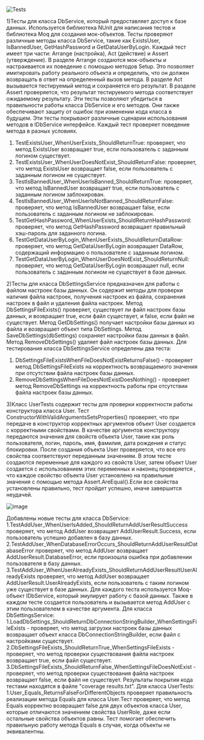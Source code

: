 ![Tests](https://user-images.githubusercontent.com/119236151/232862531-60158ac8-cbfb-43e1-97ce-f22f742f09d7.png)


1)Тесты для класса DbService, который предоставляет доступ к базе данных. Используется библиотека NUnit для написания тестов и библиотека Moq для создания мок-объектов.
Тесты проверяют различные методы класса DbService, такие как ExistsUser, IsBannedUser, GetHashPassword и GetDataUserByLogin. Каждый тест имеет три части: Arrange (настройка), Act (действие) и Assert (утверждение).
В разделе Arrange создаются мок-объекты и настраивается их поведение с помощью методов Setup. Это позволяет имитировать работу реального объекта и определить, что он должен возвращать в ответ на определенный вызов метода.
В разделе Act вызывается тестируемый метод и сохраняется его результат.
В разделе Assert проверяется, что результат тестируемого метода соответствует ожидаемому результату.
Эти тесты позволяют убедиться в правильности работы класса DbService и его методов. Они также обеспечивают защиту от ошибок при изменении кода класса в будущем.
Эти тесты покрывают различные сценарии использования методов в IDbService интерфейсе. Каждый тест проверяет поведение метода в разных условиях.
1.	TestExistsUser_WhenUserExists_ShouldReturnTrue: проверяет, что метод ExistsUser возвращает true, если пользователь с заданным логином существует.
2.	TestExistsUser_WhenUserDoesNotExist_ShouldReturnFalse: проверяет, что метод ExistsUser возвращает false, если пользователь с заданным логином не существует.
3.	TestIsBannedUser_WhenUserIsBanned_ShouldReturnTrue: проверяет, что метод IsBannedUser возвращает true, если пользователь с заданным логином заблокирован.
4.	TestIsBannedUser_WhenUserIsNotBanned_ShouldReturnFalse: проверяет, что метод IsBannedUser возвращает false, если пользователь с заданным логином не заблокирован.
5.	TestGetHashPassword_WhenUserExists_ShouldReturnHashPassword: проверяет, что метод GetHashPassword возвращает правильный хэш-пароль для заданного логина.
6.	TestGetDataUserByLogin_WhenUserExists_ShouldReturnDataRow: проверяет, что метод GetDataUserByLogin возвращает DataRow, содержащий информацию о пользователе с заданным логином.
7.	TestGetDataUserByLogin_WhenUserDoesNotExist_ShouldReturnNull: проверяет, что метод GetDataUserByLogin возвращает null, если пользователь с заданным логином не существует в базе данных.


2)Тесты для класса DbSettingsService предназначен для работы с файлом настроек базы данных. Он содержит методы для проверки наличия файла настроек, получения настроек из файла, сохранения настроек в файл и удаления файла настроек.
Метод DbSettingsFileExists() проверяет, существует ли файл настроек базы данных, и возвращает true, если файл существует, и false, если файл не существует.
Метод GetDbSettings() получает настройки базы данных из файла и возвращает объект типа DbSettings.
Метод SaveDbSettings(dbSettings) сохраняет настройки базы данных в файл.
Метод RemoveDbSettings() удаляет файл настроек базы данных.
Для тестирования класса DbSettingsService определены два теста:
1. DbSettingsFileExistsWhenFileDoesNotExistReturnsFalse() - проверяет метод DbSettingsFileExists на корректность возвращаемого значения при отсутствии файла настроек базы данных.
2. RemoveDbSettingsWhenFileDoesNotExistDoesNothing() - проверяет метод RemoveDbSettings на корректность работы при отсутствии файла настроек базы данных.

3)Класс UserTests содержит тесты для проверки корректности работы конструктора класса User. Тест ConstructorWithValidArgumentsSetsProperties() проверяет, что при передаче в конструктор корректных аргументов объект User создается с корректными свойствами.
В качестве аргументов конструктору передаются значения для свойств объекта User, такие как роль пользователя, логин, пароль, имя, фамилия, дата рождения и статус блокировки. После создания объекта User проверяется, что все его свойства соответствуют переданным значениям.
В этом тесте создаются переменные для каждого из  свойств User, затем объект User создается с использованием этих переменных и наконец проверяется , что каждое свойство объекта User установлено на правильные значения с помощью метода Assert.AreEqual().Если все свойства установлены правильно, тест пройдет успешно, иначе завершится неудачей.

![image](https://github.com/theillarion/Psycho-help/assets/119236151/9d7135da-5e0c-4334-b797-344119a75849)

Добавлены новые тесты для класса DbService:
1.TestAddUser_WhenUserIsAdded_ShouldReturnAddUserResultSuccess проверяет, что метод AddUser возвращает AddUserResult.Success, если пользователь успешно добавлен в базу данных.
2.TestAddUser_WhenDatabaseErrorOccurs_ShouldReturnAddUserResultDatabaseError проверяет, что метод AddUser возвращает AddUserResult.DatabaseError, если произошла ошибка при добавлении пользователя в базу данных.
3.TestAddUser_WhenUserAlreadyExists_ShouldReturnAddUserResultUserAlreadyExists проверяет, что метод AddUser возвращает AddUserResult.UserAlreadyExists, если пользователь с таким логином уже существует в базе данных.
Для каждого теста используется Moq-объект IDbService, который эмулирует работу с базой данных. Также в каждом тесте создается пользователь и вызывается метод AddUser с этим пользователем в качестве аргумента.
Для класса DbSettingsService:
1.LoadDbSettings_ShouldReturnDbConnectionStringBuilder_WhenSettingsFileExists - проверяет, что метод загрузки настроек базы данных возвращает объект класса DbConnectionStringBuilder, если файл с настройками существует.
2.DbSettingsFileExists_ShouldReturnTrue_WhenSettingsFileExists - проверяет, что метод проверки существования файла настроек возвращает true, если файл существует.
3.DbSettingsFileExists_ShouldReturnFalse_WhenSettingsFileDoesNotExist - проверяет, что метод проверки существования файла настроек возвращает false, если файл не существует.
Результаты покрытия кода тестами находятся в файле "coverage results.txt".
Для класса UserTests:
1.User_Equals_ReturnsFalseForDifferentObjects проверяет правильность реализации метода Equals для класса User.Тест проверяет, что метод Equals корректно возвращает false для двух объектов класса User, которые отличаются значением свойства UserRole, даже если остальные свойства объектов равны. Тест помогает обеспечить правильную работу метода Equals в случае, когда объекты не эквивалентны.

